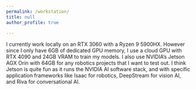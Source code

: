```yaml
---
permalink: /workstation/
title: null
author_profile: true

---
```


I currently work locally on an RTX 3060 with a Ryzen 9 5900HX. However since 
I only have 6GB of dedicated GPU memory, I use a cloud GPU with RTX 4090 and 
24GB VRAM to train my models. I also use NVIDIA’s Jetson AGX Orin with 
64GB for any robotics projects that I want to test out. 
I think Jetson is quite fun as it runs the NVIDIA AI software stack, 
and with specific application frameworks like Isaac for robotics, 
DeepStream for vision AI, and Riva for conversational AI.
